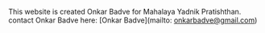 This website is created Onkar Badve for Mahalaya Yadnik Pratishthan.
contact Onkar Badve here: [Onkar Badve](mailto: onkarbadve@gmail.com)